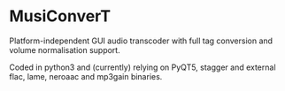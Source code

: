 MusiConverT
===========

Platform-independent GUI audio transcoder with full tag conversion 
and volume normalisation support.

Coded in python3 and (currently) relying on PyQT5, stagger and external 
flac, lame, neroaac and mp3gain binaries.
